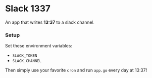 # Slack 1337

An app that writes **13:37** to a slack channel.

### Setup

Set these environment variables:

* `SLACK_TOKEN`
* `SLACK_CHANNEL`

Then simply use your favorite `cron` and run `app.go` every day at 13:37!
